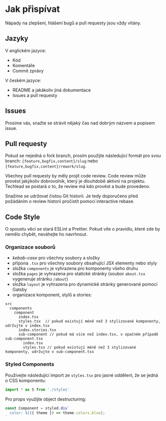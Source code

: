 # Jak přispívat

Nápady na zlepšení, hlášení bugů a pull requesty jsou vždy vítány.

## Jazyky

V anglickém jazyce:

- Kód
- Komentáře
- Commit zprávy

V českém jazyce:

- README a jakákoliv jiná dokumentace
- Issues a pull requesty

## Issues

Prosíme vás, snažte se strávit nějaký čas nad dobrým názvem a popisem issue.

## Pull requesty

Pokud se nejedná o fork branch, prosím použijte následující formát pro svou branch: `{feature,bugfix,content}/slug` nebo `{feature,bugfix,content}/rework/slug`.

Všechny pull requesty by měly projít code review. Code review může provést jakýkoliv dobrovolník, který je dlouhdobě aktivní na projektu. Techlead se postará o to, že review má kdo provést a bude provedeno.

Snažíme se udržovat čistou Git historii. Je tedy doporučeno před požádáním o review historii pročistit pomocí interactive rebase.

## Code Style

O spoustu věcí se stará ESLint a Prettier. Pokud víte o pravidlu, které zde by nemělo chybět, neváhejte ho navrhnout.

### Organizace souborů

- _kebab-case_ pro všechny soubory a složky
- přípona `.tsx` pro všechny soubory obsahující JSX elementy nebo styly
- složka `components` je vyhrazena pro komponenty všeho druhu
- složka `pages` je vyhrazena pro statické stránky (soubor `about.tsx` vygeneruje stránku `/about`)
- složka `layout` je vyhrazena pro dynamické stránky generované pomocí Gatsby
- organizace komponent, stylů a stories:

```
src
  components
    component
      index.tsx
      styles.tsx  // pokud existují méně než 3 stylizované komponenty, udržujte v index.tsx
      index.stories.tsx
      sub-component // pokud má více než index.tsx, v opačném případě sub-component.tsx
        index.tsx
        styles.tsx // pokud existují méně než 3 stylizované komponenty, udržujte v sub-component.tsx
```

### Styled Components

Používejte následující import ze `styles.tsx` pro jasné oddělení, že se jedná o CSS komponentu:

```typescript
import * as S from './styles'
```

Pro props využijte object destructuring: 

```typescript jsx
const Component = styled.div`
  color: ${({ theme }) => theme.colors.blue};
`
```
